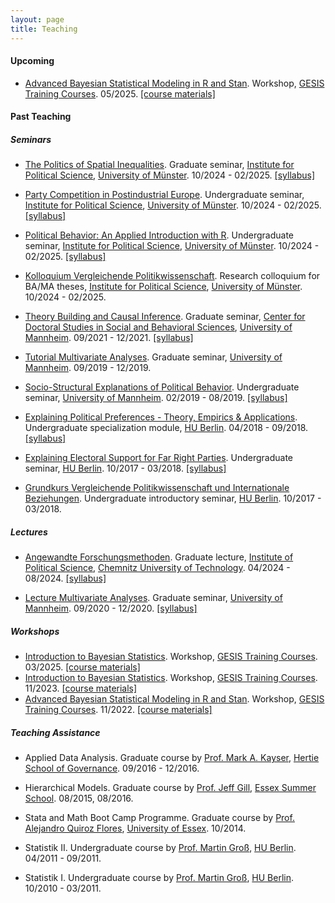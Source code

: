 ```yaml
---
layout: page
title: Teaching
---
```


<style>
        ul.yr {
                list-style: none;
                margin-left: 0;
                padding-left: 1em;
                text-indent: -1em;
        }
</style>

#### Upcoming

* <a href="https://github.com/denis-cohen/statmodeling">Advanced Bayesian Statistical Modeling in R and Stan</a>. Workshop, <a href="https://training.gesis.org/">GESIS Training Courses</a>. 05/2025. <a href="https://github.com/denis-cohen/statmodeling">[course materials]</a>

#### Past Teaching

##### Seminars

* <a href="https://studium.uni-muenster.de/qisserver/rds?state=verpublish&status=init&vmfile=no&moduleCall=webInfo&publishConfFile=webInfo&publishSubDir=veranstaltung&veranstaltung.veranstid=423307">The Politics of Spatial Inequalities</a>. Graduate seminar, <a href="https://www.uni-muenster.de/IfPol/en/index.shtml">Institute for Political Science</a>, <a href="https://www.uni-muenster.de/en/">University of Münster</a>. 10/2024 - 02/2025.  <a href="03-tposi-syllabus.pdf">[syllabus]</a>

* <a href="https://studium.uni-muenster.de/qisserver/rds?state=verpublish&status=init&vmfile=no&moduleCall=webInfo&publishConfFile=webInfo&publishSubDir=veranstaltung&veranstaltung.veranstid=423306">Party Competition in Postindustrial Europe</a>. Undergraduate seminar, <a href="https://www.uni-muenster.de/IfPol/en/index.shtml">Institute for Political Science</a>, <a href="https://www.uni-muenster.de/en/">University of Münster</a>. 10/2024 - 02/2025.  <a href="02-pcipe-syllabus.pdf">[syllabus]</a>

* <a href="https://studium.uni-muenster.de/qisserver/rds?state=verpublish&status=init&vmfile=no&moduleCall=webInfo&publishConfFile=webInfo&publishSubDir=veranstaltung&veranstaltung.veranstid=423305&noDBAction=y&init=y">Political Behavior: An Applied Introduction with R</a>. Undergraduate seminar, <a href="https://www.uni-muenster.de/IfPol/en/index.shtml">Institute for Political Science</a>, <a href="https://www.uni-muenster.de/en/">University of Münster</a>. 10/2024 - 02/2025.  <a href="01-pbaaiwr-syllabus-updated.pdf">[syllabus]</a>

* <a href="https://studium.uni-muenster.de/qisserver/rds?state=verpublish&status=init&vmfile=no&moduleCall=webInfo&publishConfFile=webInfo&publishSubDir=veranstaltung&publishid=423302">Kolloquium Vergleichende Politikwissenschaft</a>. Research colloquium for BA/MA theses, <a href="https://www.uni-muenster.de/IfPol/en/index.shtml">Institute for Political Science</a>, <a href="https://www.uni-muenster.de/en/">University of Münster</a>. 10/2024 - 02/2025.

* <a href="https://portal2.uni-mannheim.de:443/portal2/pages/startFlow.xhtml?_flowId=detailView-flow&unitId=22745&periodId=256&navigationPosition=studiesOffered,searchCourses">Theory Building and Causal Inference</a>. Graduate seminar, <a href="https://www.uni-mannheim.de/gess/programs/cdss/">Center for Doctoral Studies in Social and Behavioral Sciences</a>, <a href="https://www.uni-mannheim.de/en/">University of Mannheim</a>. 09/2021 - 12/2021. <a href="syllabus_tbci21.pdf">[syllabus]</a>

* <a href="https://portal2.uni-mannheim.de/portal2/pages/cm/exa/coursemanagement/basicCourseData.xhtml?_flowId=searchCourseNonStaff-flow&_flowExecutionKey=e1s4">Tutorial Multivariate Analyses</a>. Graduate seminar, <a href="https://www.uni-mannheim.de/en/">University of Mannheim</a>. 09/2019 - 12/2019.

* <a href="https://portal2.uni-mannheim.de/portal2/pages/cm/exa/coursecatalog/showCourseCatalog.xhtml?_flowId=showCourseCatalog-flow&_flowExecutionKey=e1s8">Socio-Structural Explanations of Political Behavior</a>. Undergraduate seminar, <a href="https://www.uni-mannheim.de/en/">University of Mannheim</a>. 02/2019 - 08/2019. <a href="syllabus_ssepb19.pdf">[syllabus]</a>

* <a href="https://agnes.hu-berlin.de/lupo/rds?state=verpublish&status=init&vmfile=no&publishid=138894&moduleCall=webInfo&publishConfFile=webInfo&publishSubDir=veranstaltung">Explaining Political Preferences - Theory, Empirics & Applications</a>. Undergraduate specialization module, <a href="https://www.sowi.hu-berlin.de/">HU Berlin</a>. 04/2018 - 09/2018. <a href="syllabus_epp18.pdf">[syllabus]</a>

* <a href="https://agnes.hu-berlin.de/lupo/rds?state=verpublish&status=init&vmfile=no&publishid=132468&moduleCall=webInfo&publishConfFile=webInfo&publishSubDir=veranstaltung">Explaining Electoral Support for Far Right Parties</a>. Undergraduate seminar, <a
 href="https://www.sowi.hu-berlin.de/">HU Berlin</a>. 10/2017 - 03/2018. <a href="syllabus_eesfrp17.pdf">[syllabus]</a>
 
* <a href="https://agnes.hu-berlin.de/lupo/rds?state=verpublish&status=init&vmfile=no&publishid=132232&moduleCall=webInfo&publishConfFile=webInfo&publishSubDir=veranstaltung">Grundkurs Vergleichende Politikwissenschaft und Internationale Beziehungen</a>. Undergraduate introductory seminar, <a
 href="https://www.sowi.hu-berlin.de/">HU Berlin</a>. 10/2017 - 03/2018.

##### Lectures

* <a href="https://bildungsportal.sachsen.de/opal/auth/RepositoryEntry/43647565836?22">Angewandte Forschungsmethoden</a>. Graduate lecture, <a href="https://www.tu-chemnitz.de/phil/politik/institut/institut.php">Institute of Political Science</a>, <a href="https://www.tu-chemnitz.de/">Chemnitz University of Technology</a>. 04/2024 - 08/2024.  <a href="vorlesungsplan_angewandte_forschungsmethoden_1.pdf">[syllabus]</a>

* <a href="https://portal2.uni-mannheim.de:443/portal2/pages/startFlow.xhtml?_flowId=detailView-flow&unitId=22745&periodId=256&navigationPosition=studiesOffered,searchCourses">Lecture Multivariate Analyses</a>. Graduate seminar, <a href="https://www.uni-mannheim.de/en/">University of Mannheim</a>. 09/2020 - 12/2020. <a href="syllabus_qm2020.pdf">[syllabus]</a>


##### Workshops

* <a href="https://github.com/denis-cohen/statmodeling">Introduction to Bayesian Statistics</a>. Workshop, <a href="https://training.gesis.org/">GESIS Training Courses</a>. 03/2025. <a href="https://github.com/denis-cohen/bayesintro">[course materials]</a>
* <a href="https://github.com/denis-cohen/statmodeling">Introduction to Bayesian Statistics</a>. Workshop, <a href="https://training.gesis.org/">GESIS Training Courses</a>. 11/2023. <a href="https://github.com/denis-cohen/bayesintro">[course materials]</a>
* <a href="https://github.com/denis-cohen/statmodeling">Advanced Bayesian Statistical Modeling in R and Stan</a>. Workshop, <a href="https://training.gesis.org/">GESIS Training Courses</a>. 11/2022. <a href="https://github.com/denis-cohen/statmodeling">[course materials]</a>

 
##### Teaching Assistance

* Applied Data Analysis. Graduate course by <a
 href="http://mark-kayser.com/">Prof. Mark A. Kayser</a>, <a
 href="https://www.hertie-school.org/en/">Hertie School of Governance</a>. 09/2016 - 12/2016.

* Hierarchical Models. Graduate course by <a
 href="http://pages.wustl.edu/jgill">Prof. Jeff Gill</a>, <a
 href="http://essexsummerschool.com/">Essex Summer School</a>. 08/2015, 08/2016.

* Stata and Math Boot Camp Programme. Graduate course by <a
 href="http://privatewww.essex.ac.uk/~aquiro/">Prof. Alejandro Quiroz Flores</a>,
<a
 href="http://www.essex.ac.uk/government/">University of Essex</a>. 10/2014.

* Statistik II. Undergraduate course by <a
 href="http://www.uni-tuebingen.de/fakultaeten/wirtschafts-und-sozialwissenschaftliche-fakultaet/faecher/soziologie/institut/personal-nach-funktionen/prof-dr-martin-gross.html">Prof. Martin Groß</a>, <a
 href="https://www.sowi.hu-berlin.de/">HU Berlin</a>. 04/2011 - 09/2011.

* Statistik I. Undergraduate course by <a
 href="http://www.uni-tuebingen.de/fakultaeten/wirtschafts-und-sozialwissenschaftliche-fakultaet/faecher/soziologie/institut/personal-nach-funktionen/prof-dr-martin-gross.html">Prof. Martin Groß</a>, <a
 href="https://www.sowi.hu-berlin.de/">HU Berlin</a>. 10/2010 - 03/2011.

